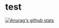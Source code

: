 # test

[![Anurag's github stats](https://github-readme-stats.vercel.app/api?username=aca)](https://github.com/aca/github-readme-stats)
